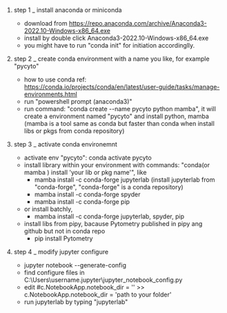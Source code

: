 1. step 1 _ install anaconda or miniconda 
	+ download from https://repo.anaconda.com/archive/Anaconda3-2022.10-Windows-x86_64.exe 
	+ install by double click Anaconda3-2022.10-Windows-x86_64.exe 
	+ you might have to run "conda init" for initiation accordinglly. 
	
2. step 2 _ create conda environment with a name you like, for example "pycyto" 
	+ how to use conda ref: https://conda.io/projects/conda/en/latest/user-guide/tasks/manage-environments.html 
	+ run "powershell prompt (anaconda3)" 
	+ run command: "conda create --name pycyto python mamba", it will create a environment named "pycyto" and install python, mamba (mamba is a tool same as conda but faster than conda when install libs or pkgs from conda repository) 
 
3. step 3 _ activate conda environemnt 
	+ activate env "pycyto": conda activate pycyto 
	+ install library within your environment with commands: "conda(or mamba ) install 'your lib or pkg name'", like  
		+ mamba install -c conda-forge jupyterlab (install jupyterlab from "conda-forge", "conda-forge" is a conda repository) 
		+ mamba install -c conda-forge spyder 
		+ mamba install -c conda-forge pip 
	 + or install batchly,  
	  	+ mamba install -c conda-forge jupyterlab, spyder, pip 
	+ install libs from pipy, bacause Pytometry published in pipy ang github but not in conda repo 
		+ pip install Pytometry 
 
4. step 4 _ modify jupyter configure 
	+ jupyter notebook --generate-config
	+ find configure files in C:\Users\username\.jupyter\jupyter_notebook_config.py 
	+ edit #c.NotebookApp.notebook_dir = '' >> c.NotebookApp.notebook_dir = 'path to your folder'  
	+ run jupyterlab by typing "jupyterlab" 
